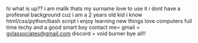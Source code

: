 hi what is up?? i am malik thats my surname love to use it
i dont have a profesnal background cuz i am a 2 years old kid  i know html/css/python/bash script 
i enjoy learning new things
love computers full time techy
and a good smart boy
contact me=
gmail = gvlassociates@gmail.com
discord = void burner
bye all!!
